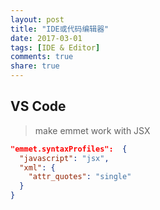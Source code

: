```yaml
---
layout: post
title: "IDE或代码编辑器"
date: 2017-03-01
tags: [IDE & Editor]
comments: true
share: true
---
```


## VS Code

> make emmet work with JSX

```json
"emmet.syntaxProfiles":  {
  "javascript": "jsx",
  "xml": {
    "attr_quotes": "single"
  }
}
```
